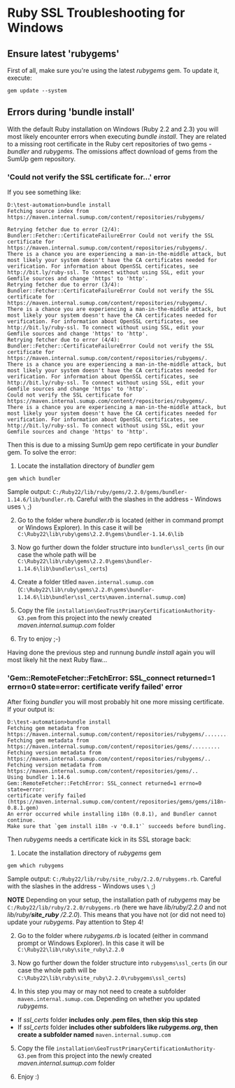 # Ruby SSL Troubleshooting for Windows

## Ensure latest 'rubygems'
First of all, make sure you're using the latest _rubygems_ gem. To update it, execute:
```
gem update --system
```

## Errors during 'bundle install'
With the default Ruby installation on Windows (Ruby 2.2 and 2.3) you will most likely encounter errors when executing _bundle install_. They are related to a missing root certificate in the Ruby cert repositories of two gems - _bundler_ and _rubygems_. The omissions affect download of gems from the SumUp gem repository.

### 'Could not verify the SSL certificate for...' error

If you see something like:

```
D:\test-automation>bundle install
Fetching source index from https://maven.internal.sumup.com/content/repositories/rubygems/

Retrying fetcher due to error (2/4): Bundler::Fetcher::CertificateFailureError Could not verify the SSL certificate for https://maven.internal.sumup.com/content/repositories/rubygems/.
There is a chance you are experiencing a man-in-the-middle attack, but most likely your system doesn't have the CA certificates needed for verification. For information about OpenSSL certificates, see http://bit.ly/ruby-ssl. To connect without using SSL, edit your Gemfile sources and change 'https' to 'http'.
Retrying fetcher due to error (3/4): Bundler::Fetcher::CertificateFailureError Could not verify the SSL certificate for https://maven.internal.sumup.com/content/repositories/rubygems/.
There is a chance you are experiencing a man-in-the-middle attack, but most likely your system doesn't have the CA certificates needed for verification. For information about OpenSSL certificates, see http://bit.ly/ruby-ssl. To connect without using SSL, edit your Gemfile sources and change 'https' to 'http'.
Retrying fetcher due to error (4/4): Bundler::Fetcher::CertificateFailureError Could not verify the SSL certificate for https://maven.internal.sumup.com/content/repositories/rubygems/.
There is a chance you are experiencing a man-in-the-middle attack, but most likely your system doesn't have the CA certificates needed for verification. For information about OpenSSL certificates, see http://bit.ly/ruby-ssl. To connect without using SSL, edit your Gemfile sources and change 'https' to 'http'.
Could not verify the SSL certificate for
https://maven.internal.sumup.com/content/repositories/rubygems/.
There is a chance you are experiencing a man-in-the-middle attack, but most likely your system doesn't have the CA certificates needed for verification. For information about OpenSSL certificates, see http://bit.ly/ruby-ssl. To connect without using SSL, edit your Gemfile sources and change 'https' to 'http'.
```

Then this is due to a missing SumUp gem repo certificate in your _bundler_ gem. To solve the error:

1. Locate the installation directory of _bundler_ gem
```
gem which bundler
```
Sample output: `C:/Ruby22/lib/ruby/gems/2.2.0/gems/bundler-1.14.6/lib/bundler.rb`. Careful with the slashes in the address - Windows uses `\` ;)

2. Go to the folder where _bundler.rb_ is located (either in command prompt or Windows Explorer). In this case it will be `C:\Ruby22\lib\ruby\gems\2.2.0\gems\bundler-1.14.6\lib`

3. Now go further down the folder structure into `bundler\ssl_certs` (in our case the whole path will be `C:\Ruby22\lib\ruby\gems\2.2.0\gems\bundler-1.14.6\lib\bundler\ssl_certs`)

4. Create a folder titled `maven.internal.sumup.com` (`C:\Ruby22\lib\ruby\gems\2.2.0\gems\bundler-1.14.6\lib\bundler\ssl_certs\maven.internal.sumup.com`)

5. Copy the file `installation\GeoTrustPrimaryCertificationAuthority-G3.pem` from this project into the newly created _maven.internal.sumup.com_ folder

6. Try to enjoy ;-)

Having done the previous step and runnung _bundle install_ again you will most likely hit the next Ruby flaw...

### 'Gem::RemoteFetcher::FetchError: SSL_connect returned=1 errno=0 state=error: certificate verify failed' error
After fixing _bundler_ you will most probably hit one more missing certificate. If your output is:

```
D:\test-automation>bundle install
Fetching gem metadata from https://maven.internal.sumup.com/content/repositories/rubygems/.........
Fetching gem metadata from https://maven.internal.sumup.com/content/repositories/gems/.........
Fetching version metadata from https://maven.internal.sumup.com/content/repositories/rubygems/..
Fetching version metadata from https://maven.internal.sumup.com/content/repositories/gems/..
Using bundler 1.14.6
Gem::RemoteFetcher::FetchError: SSL_connect returned=1 errno=0 state=error:
certificate verify failed
(https://maven.internal.sumup.com/content/repositories/gems/gems/i18n-0.8.1.gem)
An error occurred while installing i18n (0.8.1), and Bundler cannot continue.
Make sure that `gem install i18n -v '0.8.1'` succeeds before bundling.
```

Then _rubygems_ needs a certificate kick in its SSL storage back:

1. Locate the installation directory of _rubygems_ gem
```
gem which rubygems
```
Sample output: `C:/Ruby22/lib/ruby/site_ruby/2.2.0/rubygems.rb`. Careful with the slashes in the address - Windows uses `\` ;)

**NOTE** Depending on your setup, the installation path of _rubygems_ may be `C:/Ruby22/lib/ruby/2.2.0/rubygems.rb` (here we have _lib/ruby/2.2.0_ and not _lib/ruby/**site_ruby** 
/2.2.0_). This means that you have not (or did not need to) update your _rubygems_. Pay attention to Step 4!

2. Go to the folder where _rubygems.rb_ is located (either in command prompt or Windows Explorer). In this case it will be `C:\Ruby22\lib\ruby\site_ruby\2.2.0`

3. Now go further down the folder structure into `rubygems\ssl_certs` (in our case the whole path will be `C:\Ruby22\lib\ruby\site_ruby\2.2.0\rubygems\ssl_certs`)

4. In this step you may or may not need to create a subfolder `maven.internal.sumup.com`. Depending on whether you updated _rubygems_.
  - If _ssl_certs_ folder **includes only .pem files, then skip this step**
  - If _ssl_certs_ folder **includes other subfolders like _rubygems.org_, then create a subfolder named** `maven.internal.sumup.com`

5. Copy the file `installation\GeoTrustPrimaryCertificationAuthority-G3.pem` from this project into the newly created _maven.internal.sumup.com_ folder

6. Enjoy :)